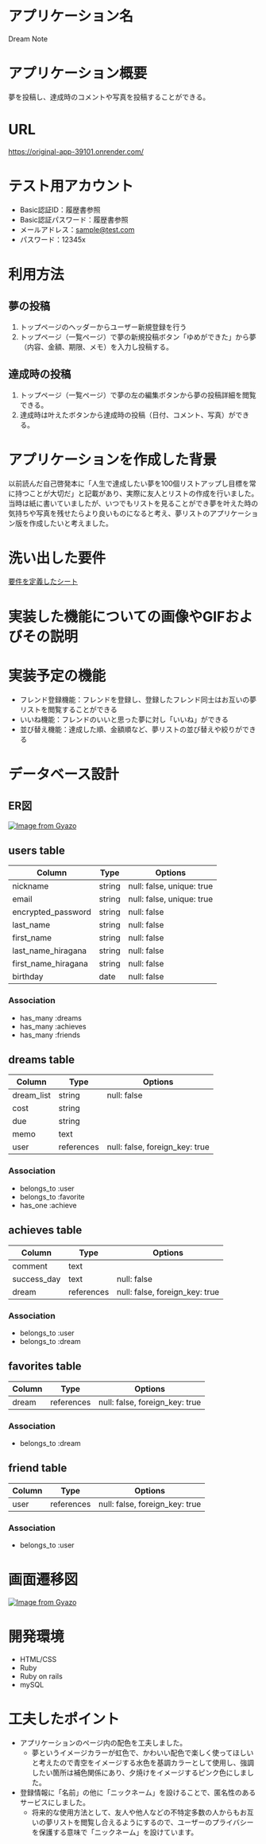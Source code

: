 # アプリケーション名
Dream Note

# アプリケーション概要
夢を投稿し、達成時のコメントや写真を投稿することができる。

# URL
https://original-app-39101.onrender.com/

# テスト用アカウント
- Basic認証ID：履歴書参照
- Basic認証パスワード：履歴書参照
- メールアドレス：sample@test.com
- パスワード：12345x

# 利用方法
## 夢の投稿
1. トップページのヘッダーからユーザー新規登録を行う
2. トップページ（一覧ページ）で夢の新規投稿ボタン「ゆめができた」から夢（内容、金額、期限、メモ）を入力し投稿する。

## 達成時の投稿
1. トップページ（一覧ページ）で夢の左の編集ボタンから夢の投稿詳細を閲覧できる。
2. 達成時は叶えたボタンから達成時の投稿（日付、コメント、写真）ができる。

# アプリケーションを作成した背景
以前読んだ自己啓発本に「人生で達成したい夢を100個リストアップし目標を常に持つことが大切だ」と記載があり、実際に友人とリストの作成を行いました。当時は紙に書いていましたが、いつでもリストを見ることができ夢を叶えた時の気持ちや写真を残せたらより良いものになると考え、夢リストのアプリケーション版を作成したいと考えました。

# 洗い出した要件
[要件を定義したシート](https://docs.google.com/spreadsheets/d/1YP5fdy9IiunYOUuESmDaxk0vB5Q_7Ksikz-9dyf6luA/edit#gid=982722306)

# 実装した機能についての画像やGIFおよびその説明
# 実装予定の機能
- フレンド登録機能：フレンドを登録し、登録したフレンド同士はお互いの夢リストを閲覧することができる
- いいね機能：フレンドのいいと思った夢に対し「いいね」ができる
- 並び替え機能：達成した順、金額順など、夢リストの並び替えや絞りができる

# データベース設計
## ER図
[![Image from Gyazo](https://i.gyazo.com/3e7fc8d326472186cda858bfa3b4e733.png)](https://gyazo.com/3e7fc8d326472186cda858bfa3b4e733)

## users table

| Column              | Type          | Options                   |
|---------------------|---------------|---------------------------|
| nickname            | string        | null: false, unique: true |
| email               | string        | null: false, unique: true |
| encrypted_password  | string        | null: false               |
| last_name           | string        | null: false               |
| first_name          | string        | null: false               |
| last_name_hiragana  | string        | null: false               |
| first_name_hiragana | string        | null: false               |
| birthday            | date          | null: false               |

### Association

* has_many :dreams
* has_many :achieves
* has_many :friends

## dreams table

| Column        | Type            | Options                       |
|---------------|-----------------|-------------------------------|
| dream_list    | string          | null: false                   |
| cost          | string          |                               |
| due           | string          |                               |
| memo          | text            |                               |
| user          | references      | null: false, foreign_key: true|

### Association

* belongs_to :user
* belongs_to :favorite
* has_one :achieve 

## achieves table

| Column        | Type            | Options                       |
|---------------|-----------------|-------------------------------|
| comment       | text            |                               |
| success_day   | text            | null: false                   |
| dream         | references      | null: false, foreign_key: true|

### Association

* belongs_to :user
* belongs_to :dream

## favorites table

| Column        | Type            | Options                       |
|---------------|-----------------|-------------------------------|
| dream         | references      | null: false, foreign_key: true|

### Association

* belongs_to :dream

## friend table

| Column        | Type            | Options                       |
|---------------|-----------------|-------------------------------|
| user          | references      | null: false, foreign_key: true|

### Association

* belongs_to :user

# 画面遷移図
[![Image from Gyazo](https://i.gyazo.com/6d655e3362f5fb1c7e52398a360fdd8c.png)](https://gyazo.com/6d655e3362f5fb1c7e52398a360fdd8c)

# 開発環境
- HTML/CSS
- Ruby
- Ruby on rails
- mySQL

# 工夫したポイント
- アプリケーションのページ内の配色を工夫しました。
  - 夢というイメージカラーが虹色で、かわいい配色で楽しく使ってほしいと考えたので青空をイメージする水色を基調カラーとして使用し、強調したい箇所は補色関係にあり、夕焼けをイメージするピンク色にしました。
- 登録情報に「名前」の他に「ニックネーム」を設けることで、匿名性のあるサービスにしました。
  - 将来的な使用方法として、友人や他人などの不特定多数の人からもお互いの夢リストを閲覧し合えるようにするので、ユーザーのプライバシーを保護する意味で「ニックネーム」を設けています。
